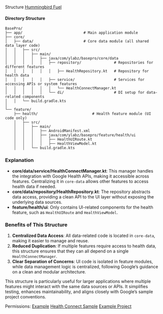 Structure
[Hummingbird Fuel](https://bitbucket.org/developerY/rxspray/src/main/)
#### Directory Structure

```plaintext
BasePro/
├── app/                            # Main application module
├── core/
│   ├── data/                       # Core data module (all shared data layer code)
│   │   ├── src/
│   │   │   ├── main/
│   │   │   │   ├── java/com/ylabz/basepro/core/data
│   │   │   │   │   ├── repository/               # Repositories for different features
│   │   │   │   │   │   ├── HealthRepository.kt   # Repository for health data
│   │   │   │   │   ├── service/                  # Services for accessing APIs or system features
│   │   │   │   │   │   └── HealthConnectManager.kt
│   │   │   │   │   └── di/                       # DI setup for data-related components
│   │   └── build.gradle.kts
│
└── feature/
    ├── health/                         # Health feature module (UI code only)
    │   ├── src/
    │   │   ├── main/
    │   │   │   ├── AndroidManifest.xml
    │   │   │   ├── java/com/ylabz/basepro/feature/health/ui
    │   │   │   │   ├── HealthUIRoute.kt
    │   │   │   │   ├── HealthViewModel.kt
    │   │   └── build.gradle.kts
```

### Explanation

- **core/data/service/HealthConnectManager.kt**: This manager handles the integration with Google Health APIs, making it accessible across features. Centralizing it in `core-data` allows other features to access health data if needed.
- **core/data/repository/HealthRepository.kt**: The repository abstracts data access, providing a clean API to the UI layer without exposing the underlying data sources.
- **feature/health/ui**: Only contains UI-related components for the health feature, such as `HealthUIRoute` and `HealthViewModel`.

### Benefits of This Structure

1. **Centralized Data Access**: All data-related code is located in `core-data`, making it easier to manage and reuse.
2. **Reduced Duplication**: If multiple features require access to health data, this structure ensures that they can all depend on a single `HealthConnectManager`.
3. **Clear Separation of Concerns**: UI code is isolated in feature modules, while data management logic is centralized, following Google’s guidance on a clean and modular architecture.

This structure is particularly useful for larger applications where multiple features might interact with the same data sources or APIs. It simplifies testing, enhances maintainability, and aligns closely with Google’s sample project conventions.

Permissions:
[Example](https://github.com/android/health-samples/tree/main/health-connect/HealthConnectSample)
[Health Connect Sample](https://www.droidcon.com/2024/01/17/exploring-health-connect-pt-1-setting-up-permissions/)
[Example Project](https://proandroiddev.com/exploring-health-connect-pt-1-setting-up-permissions-8c7fa9869f38)
